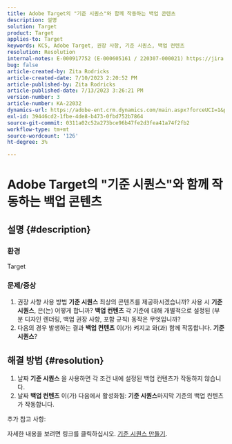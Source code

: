 ```yaml
---
title: Adobe Target의 "기준 시퀀스"와 함께 작동하는 백업 콘텐츠
description: 설명
solution: Target
product: Target
applies-to: Target
keywords: KCS, Adobe Target, 권장 사항, 기준 시퀀스, 백업 컨텐츠
resolution: Resolution
internal-notes: E-000917752 (E-000605161 / 220307-000021) https://jira.corp.adobe.com/browse/RECS-5221 https://jira.corp.adobe.com/browse/RECS-5395
bug: false
article-created-by: Zita Rodricks
article-created-date: 7/10/2023 2:20:52 PM
article-published-by: Zita Rodricks
article-published-date: 7/13/2023 3:26:21 PM
version-number: 3
article-number: KA-22032
dynamics-url: https://adobe-ent.crm.dynamics.com/main.aspx?forceUCI=1&pagetype=entityrecord&etn=knowledgearticle&id=39d227f4-2c1f-ee11-9cbe-6045bd006c82
exl-id: 39446cd2-1fbe-4de8-b473-0fbd752b7864
source-git-commit: 0311a02c52a273bce96b47fe2d3fea41a74f2fb2
workflow-type: tm+mt
source-wordcount: '126'
ht-degree: 3%

---
```


# Adobe Target의 &quot;기준 시퀀스&quot;와 함께 작동하는 백업 콘텐츠

## 설명 {#description}


### 환경

Target

### 문제/증상

1. 권장 사항 사용 방법 <b>기준 시퀀스</b> 최상의 콘텐츠를 제공하시겠습니까? 사용 시 <b>기준 시퀀스</b>, 은(는) 어떻게 합니까? <b>백업 컨텐츠</b> 각 기준에 대해 개별적으로 설정된 (부분 디자인 렌더링, 백업 권장 사항, 포함 규칙) 동작은 무엇입니까?
2. 다음의 경우 발생하는 결과 <b>백업 컨텐츠</b> 이(가) 켜지고 와(과) 함께 작동합니다. <b>기준 시퀀스</b>?



## 해결 방법 {#resolution}


1. 날짜 <b>기준 시퀀스</b> 을 사용하면 각 조건 내에 설정된 백업 컨텐츠가 작동하지 않습니다.
2. 날짜 <b>백업 컨텐츠</b> 이(가) 다음에서 활성화됨: <b>기준 시퀀스</b>마지막 기준의 백업 컨텐츠가 작동합니다.


추가 참고 사항:

자세한 내용을 보려면 링크를 클릭하십시오. [기준 시퀀스 만들기](https://experienceleague.adobe.com/docs/target/using/recommendations/criteria/create-criteria-sequence.html).
